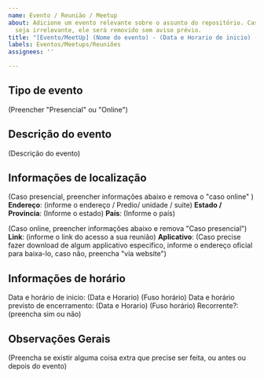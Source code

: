 ```yaml
---
name: Evento / Reunião / Meetup
about: Adicione um evento relevante sobre o assunto do repositório. Caso seu evento
  seja irrelevante, ele será removido sem aviso prévio.
title: "[Evento/MeetUp] (Nome do evento) - (Data e Horario de inicio) (Fuso horário) "
labels: Eventos/Meetups/Reuniões
assignees: ''

---
```


## Tipo de evento
(Preencher "Presencial" ou "Online")


## Descrição do evento
(Descrição do evento)


## Informações de localização
(Caso presencial, preencher informações abaixo e remova o "caso online" )
**Endereço**: (informe o endereço / Predio/ unidade / suite)
**Estado / Provincia**: (Informe o estado)
**País**: (Informe o país)

(Caso online, preencher informações abaixo e remova "Caso presencial")
**Link**: (informe o link do acesso a sua reunião)
**Aplicativo**: (Caso precise fazer download de algum applicativo especifico, informe o endereço oficial para baixa-lo, caso não, preencha "via website")

## Informações de horário
Data e horário de inicio: (Data e Horario) (Fuso horário) 
Data e horário previsto de encerramento: (Data e Horario) (Fuso horário) 
Recorrente?: (preencha sim ou não)


## Observações Gerais
(Preencha se existir alguma coisa extra que precise ser feita, ou antes ou depois do evento)
